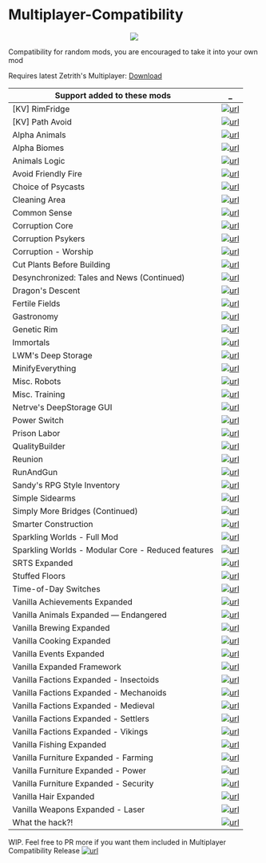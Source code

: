 # Multiplayer-Compatibility

<p align="center">
  <img src="https://raw.githubusercontent.com/rwmt/Multiplayer-Compatibility/master/About/Preview.png">
</p>

Compatibility for random mods, you are encouraged to take it into your own mod

Requires latest Zetrith's Multiplayer: [Download](https://github.com/rwmt/Multiplayer)


Support added to these mods | _
--- | ---
[KV] RimFridge                                     | [![url][repo]](https://github.com/KiameV/rimworld-rimfridge)
[KV] Path Avoid                                    | [![url][repo]](https://github.com/KiameV/rimworld-pathavoid)
Alpha Animals                                      | [![url][repo]](https://github.com/juanosarg/AlphaAnimals)
Alpha Biomes                                       | [![url][repo]](https://github.com/juanosarg/AlphaBiomes)
Animals Logic                                      | [![url][repo]](https://github.com/quicksilverfox/RimworldMods/tree/master/AnimalsLogic)
Avoid Friendly Fire                                | [![url][steam]](https://steamcommunity.com/sharedfiles/filedetails/?id=1134165362)
Choice of Psycasts                                 | [![url][steam]](https://steamcommunity.com/sharedfiles/filedetails/?id=2293460251)
Cleaning Area                                      | [![url][steam]](https://steamcommunity.com/sharedfiles/filedetails/?id=870089952)
Common Sense                                       | [![url][repo]](https://github.com/catgirlfighter/RimWorld_CommonSense)
Corruption Core                                    | [![url][steam]](https://steamcommunity.com/sharedfiles/filedetails/?id=2137637809)
Corruption Psykers                                 | [![url][steam]](https://steamcommunity.com/sharedfiles/filedetails/?id=2138638405)
Corruption - Worship                               | [![url][steam]](https://steamcommunity.com/sharedfiles/filedetails/?id=2186662516)
Cut Plants Before Building                         | [![url][steam]](https://steamcommunity.com/sharedfiles/filedetails/?id=1539025677)
Desynchronized: Tales and News (Continued)         | [![url][repo]](https://github.com/emipa606/Desynchronized)
Dragon's Descent                                   | [![url][steam]](https://steamcommunity.com/sharedfiles/filedetails/?id=2026992161)
Fertile Fields                                     | [![url][steam]](https://steamcommunity.com/sharedfiles/filedetails/?id=2012735237)
Gastronomy                                         | [![url][repo]](https://github.com/OrionFive/Gastronomy)
Genetic Rim                                        | [![url][repo]](https://github.com/juanosarg/GeneticRim)
Immortals                                          | [![url][steam]](https://steamcommunity.com/sharedfiles/filedetails/?id=1984905966)
LWM's Deep Storage                                 | [![url][repo]](https://github.com/lilwhitemouse/RimWorld-LWM.DeepStorage)
MinifyEverything                                   | [![url][repo]](https://github.com/erdelf/MinifyEverything)
Misc. Robots                                       | [![url][steam]](https://steamcommunity.com/sharedfiles/filedetails/?id=724602224)
Misc. Training                                     | [![url][steam]](https://steamcommunity.com/sharedfiles/filedetails/?id=717575199)
Netrve's DeepStorage GUI                           | [![url][repo]](https://github.com/Dakraid/RW_DSGUI)
Power Switch                                       | [![url][repo]](https://github.com/HaploX1/RimWorld-PowerSwitch)
Prison Labor                                       | [![url][repo]](https://github.com/Aviuz/PrisonLabor)
QualityBuilder                                     | [![url][steam]](https://steamcommunity.com/sharedfiles/filedetails/?id=754637870)
Reunion                                            | [![url][repo]](https://github.com/kyrun/rimworld-reunion)
RunAndGun                                          | [![url][steam]](https://steamcommunity.com/sharedfiles/filedetails/?id=1204108550)
Sandy's RPG Style Inventory                        | [![url][steam]](https://steamcommunity.com/sharedfiles/filedetails/?id=1561221991)
Simple Sidearms                                    | [![url][repo]](https://github.com/PeteTimesSix/SimpleSidearms)
Simply More Bridges (Continued)                    | [![url][repo]](https://github.com/emipa606/SimplyMoreBridges)
Smarter Construction                               | [![url][repo]](https://github.com/dhultgren/rimworld-smarter-construction)
Sparkling Worlds - Full Mod                        | [![url][steam]](https://steamcommunity.com/sharedfiles/filedetails/?id=1123043922)
Sparkling Worlds - Modular Core - Reduced features | [![url][steam]](https://steamcommunity.com/sharedfiles/filedetails/?id=1195241161)
SRTS Expanded                                      | [![url][repo]](https://github.com/Neceros/SRTS-Expanded)
Stuffed Floors                                     | [![url][repo]](https://github.com/FluffierThanThou/StuffedFloors)
Time-of-Day Switches                               | [![url][repo]](https://bitbucket.org/merthsoft/timeofdayswitch)
Vanilla Achievements Expanded                      | [![url][repo]](https://github.com/AndroidQuazar/VanillaAchievementsExpanded)
Vanilla Animals Expanded — Endangered              | [![url][repo]](https://github.com/juanosarg/VanillaAnimalsExpanded-EndangeredAndRecentlyExtinct)
Vanilla Brewing Expanded                           | [![url][repo]](https://github.com/juanosarg/VanillaBrewingExpanded)
Vanilla Cooking Expanded                           | [![url][repo]](https://github.com/juanosarg/VanillaCookingExpanded)
Vanilla Events Expanded                            | [![url][steam]](https://steamcommunity.com/sharedfiles/filedetails/?id=1938420742)
Vanilla Expanded Framework                         | [![url][repo]](https://github.com/AndroidQuazar/VanillaExpandedFramework)
Vanilla Factions Expanded - Insectoids             | [![url][steam]](https://steamcommunity.com/sharedfiles/filedetails/?id=2149755445)
Vanilla Factions Expanded - Mechanoids             | [![url][repo]](https://github.com/AndroidQuazar/VanillaFactionsExpanded-Mechanoid)
Vanilla Factions Expanded - Medieval               | [![url][repo]](https://github.com/AndroidQuazar/VanillaFactionsExpandedMedieval)
Vanilla Factions Expanded - Settlers               | [![url][steam]](https://steamcommunity.com/sharedfiles/filedetails/?id=2052918119)
Vanilla Factions Expanded - Vikings                | [![url][repo]](https://github.com/AndroidQuazar/Vanilla-Factions-Expanded-Vikings)
Vanilla Fishing Expanded                           | [![url][repo]](https://github.com/juanosarg/VanillaCuisineExpanded-Fishing)
Vanilla Furniture Expanded - Farming               | [![url][steam]](https://steamcommunity.com/sharedfiles/filedetails/?id=1957158779)
Vanilla Furniture Expanded - Power                 | [![url][repo]](https://github.com/AndroidQuazar/VanillaFurnitureExpanded-Power)
Vanilla Furniture Expanded - Security              | [![url][repo]](https://github.com/AndroidQuazar/VanillaFurnitureExpanded-Security)
Vanilla Hair Expanded                              | [![url][repo]](https://github.com/AndroidQuazar/VanillaHairExpanded)
Vanilla Weapons Expanded - Laser                   | [![url][repo]](https://github.com/AndroidQuazar/VanillaWeaponsExpanded-Laser)
What the hack?!                                    | [![url][repo]](https://github.com/rheirman/WhatTheHack)

WIP. Feel free to PR more if you want them included in Multiplayer Compatibility Release [![url][steam]](https://steamcommunity.com/sharedfiles/filedetails/?id=1629973374)

[repo]: https://i.imgur.com/lMH6WZV.png
[steam]: https://i.imgur.com/XEAiSka.png
